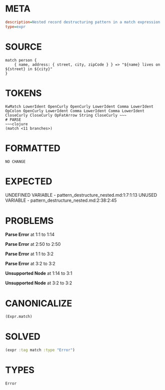 # META
~~~ini
description=Nested record destructuring pattern in a match expression
type=expr
~~~
# SOURCE
~~~roc
match person {
    { name, address: { street, city, zipCode } } => "${name} lives on ${street} in ${city}"
}
~~~
# TOKENS
~~~text
KwMatch LowerIdent OpenCurly OpenCurly LowerIdent Comma LowerIdent OpColon OpenCurly LowerIdent Comma LowerIdent Comma LowerIdent CloseCurly CloseCurly OpFatArrow String CloseCurly ~~~
# PARSE
~~~clojure
(match <11 branches>)
~~~
# FORMATTED
~~~roc
NO CHANGE
~~~
# EXPECTED
UNDEFINED VARIABLE - pattern_destructure_nested.md:1:7:1:13
UNUSED VARIABLE - pattern_destructure_nested.md:2:38:2:45
# PROBLEMS
**Parse Error**
at 1:1 to 1:14

**Parse Error**
at 2:50 to 2:50

**Parse Error**
at 1:1 to 3:2

**Parse Error**
at 3:2 to 3:2

**Unsupported Node**
at 1:14 to 3:1

**Unsupported Node**
at 3:2 to 3:2

# CANONICALIZE
~~~clojure
(Expr.match)
~~~
# SOLVED
~~~clojure
(expr :tag match :type "Error")
~~~
# TYPES
~~~roc
Error
~~~
